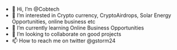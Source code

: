 - 👋 Hi, I’m @Cobtech
- 👀 I’m interested in Crypto currency, CryptoAirdrops, Solar Energy Opportunities, online business etc
- 🌱 I’m currently learning  Online Business Opportunities
- 💞️ I’m looking to collaborate on good projects
- 📫 How to reach me on twitter @gstorm24

<!---
Cobtech/Cobtech is a ✨ special ✨ repository because its `README.md` (this file) appears on your GitHub profile.
You can click the Preview link to take a look at your changes.
--->
